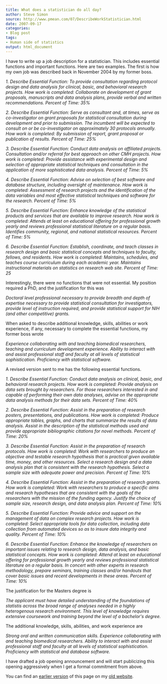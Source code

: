 ```yaml
---
title: What does a statistician do all day?
author: Steve Simon
source: http://www.pmean.com/07/DescribeWorkStatistician.html
date: 2007-09-17
categories:
- Blog post
tags:
- Human side of statistics
output: html_document
---
```


I have to write up a job description for a statistician. This includes essential functions and important functions. Here are two examples. The first is how my own job was described back in November 2004 by my former boss.

*1. Describe Essential Function: To provide consultation regarding protocol design and data analysis for clinical, basic, and behavioral research projects. How work is completed: Collaborate on development of grant proposals, manuscripts and data analysis plans, provide verbal and written recommendations. Percent of Time: 35%*

*2. Describe Essential Function: Serve as consultant and, at times, serve as co-investigator on grant proposals for statistical consultation during development and prior to submission. The incumbent will be expected to consult on or be co-investigator on approximately 30 protocols annually. How work is completed: By submission of report, grant proposal or publication of results. Percent of Time: 25%*

*3. Describe Essential Function: Conduct data analysis on affiliated projects. Consultation and/or referral for best approach on other CMH projects. How work is completed: Provide assistance with experimental design and selection of appropriate statistical techniques and consultation in the application of more sophisticated data analysis. Percent of Time: 5%*

*4. Describe Essential Function: Advise on selection of best software and database structure, including oversight of maintenance. How work is completed: Assessment of research projects and the identification of the data variables and most effective statistical techniques and software for the research. Percent of Time: 5%*

*5. Describe Essential Function: Enhance knowledge of the statistical products and services that are available to improve research. How work is completed: Attends at least on educational offering for professional growth yearly and reviews professional statistical literature on a regular basis. Identifies community, regional, and national statistical resources. Percent of Time: 5%*

*6. Describe Essential Function: Establish, coordinate, and teach classes in research design and basic statistical concepts and techniques to faculty, fellows, and residents. How work is completed: Maintains, schedules, and teaches course curriculum during each academic year. Maintains instructional materials on statistics on research web site. Percent of Time: 25*

Interestingly, there were no functions that were not essential. My position required a PhD, and the justification for this was

*Doctoral level professional necessary to provide breadth and depth of expertise necessary to provide statistical consultation for investigators, provide level of instruction required, and provide statistical support for NIH (and other competitive) grants.*

When asked to describe additional knowledge, skills, abilities or work experience, if any, necessary to complete the essential functions, my former boss wrote

*Experience collaborating with and teaching biomedical researchers, teaching and curriculum development experience. Ability to interact with and assist professional staff and faculty at all levels of statistical sophistication. Proficiency with statistical software.*

A revised version sent to me has the following essential functions.

*1. Describe Essential Function: Conduct data analysis on clinical, basic, and behavioral research projects. How work is completed: Provide analysis on data sets brought by researchers. For those researchers interested in and capable of performing their own data analyses, advise on the appropriate data analysis methods for their data sets. Percent of Time: 40%*

*2. Describe Essential Function: Assist in the preparation of research posters, presentations, and publications. How work is completed: Produce appropriate tables, graphs, and charts that summarize the results of data analysis. Assist in the description of the statistical methods used and provide appropriate bibliographic citations for novel methods. Percent of Time: 20%*

*3. Describe Essential Function: Assist in the preparation of research protocols. How work is completed: Work with researchers to produce an objective and testable research hypothesis that is practical given available time, money, and other resources. Select a research design and a data analysis plan that is consistent with the research hypothesis. Select a sample size with adequate power and precision. Percent of Time: 10%*

*4. Describe Essential Function: Assist in the preparation of research grants. How work is completed: Work with researchers to produce a specific aims and research hypotheses that are consistent with the goals of the researchers with the mission of the funding agency. Justify the choice of sample size, research design, and data analysis plan. Percent of Time: 10%*

*5. Describe Essential Function: Provide advice and support on the management of data on complex research projects. How work is completed: Select appropriate tools for data collection, including data collection from automated devices so as to insure data integrity and quality. Percent of Time: 10%*

*6. Describe Essential Function: Enhance the knowledge of researchers on important issues relating to research design, data analysis, and basic statistical concepts. How work is completed: Attend at least on educational offering for professional growth yearly and reviews professional statistical literature on a regular basis. In concert with other experts in research methodology, prepare seminars, training classes and/or handouts that cover basic issues and recent developments in these areas. Percent of Time: 10%*

The justification for the Masters degree is

*The applicant must have detailed understanding of the foundations of statistis across the broad range of analyses needed in a highly heterogenous research environment. This level of knowledge requires extensive coursework and training beyond the level of a bachelor's degree.*

The additional knowledge, skills, abilities, and work experience are

*Strong oral and written communication skills. Experience collaborating with and teaching biomedical researchers. Ability to interact with and assist professional staff and faculty at all levels of statistical sophistication. Proficiency with statistical and database software.*

I have drafted a job opening announcement and will start publicizing this opening aggressively when I get a formal commitment from above.

You can find an [earlier version][sim1] of this page on my [old website][sim2].

[sim1]: http://www.pmean.com/07/DescribeWorkStatistician.html
[sim2]: http://www.pmean.com